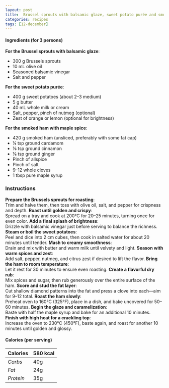 ```yaml
---
layout: post
title:  Brussel sprouts with balsamic glaze, sweet potato purée and smoked ham with maple spice
categories: recipes
tags: [12-december]
---
```


#### Ingredients (for 3 persons)

**For the Brussel sprouts with balsamic glaze**:
- 300 g Brussels sprouts
- 10 mL olive oil
- Seasoned balsamic vinegar
- Salt and pepper

**For the sweet potato purée**:
- 400 g sweet potatoes (about 2–3 medium)
- 5 g butter
- 40 mL whole milk or cream
- Salt, pepper, pinch of nutmeg (optional)
- Zest of orange or lemon (optional for brightness)

**For the smoked ham with maple spice**:
- 420 g smoked ham (unsliced, preferably with some fat cap)
- ¼ tsp ground cardamom
- ⅛ tsp ground cinnamon
- ⅛ tsp ground ginger
- Pinch of allspice
- Pinch of salt
- 9–12 whole cloves
- 1 tbsp pure maple syrup

### Instructions

**Prepare the Brussels sprouts for roasting**: <br/>
Trim and halve them, then toss with olive oil, salt, and pepper for crispness and depth.
**Roast until golden and crispy**: <br/>
Spread on a tray and cook at 200°C for 20–25 minutes, turning once for even color.
**Add a final splash of brightness**: <br/>
Drizzle with balsamic vinegar just before serving to balance the richness.
**Steam or boil the sweet potatoes**: <br/>
Peel and dice into 2 cm cubes, then cook in salted water for about 20 minutes until tender.
**Mash to creamy smoothness**: <br/>
Drain and mix with butter and warm milk until velvety and light.
**Season with warm spices and zest**: <br/>
Add salt, pepper, nutmeg, and citrus zest if desired to lift the flavor.
**Bring the ham to room temperature**: <br/>
Let it rest for 30 minutes to ensure even roasting.
**Create a flavorful dry rub**: <br/>
Mix spices and sugar, then rub generously over the entire surface of the ham.
**Score and stud the fat layer**: <br/>
Cut shallow diamond patterns into the fat and press a clove into each—aim for 9–12 total.
**Roast the ham slowly**: <br/>
Preheat oven to 160°C (325°F), place in a dish, and bake uncovered for 50–60 minutes.
**Begin the glaze and caramelization**: <br/>
Baste with half the maple syrup and bake for an additional 10 minutes.
**Finish with high heat for a crackling top**: <br/>
Increase the oven to 230°C (450°F), baste again, and roast for another 10 minutes until golden and glossy.

#### Calories (per serving)

| **Calories** | 580 kcal |
| ----------- | ----------- |
| *Carbs* | 40g |
| *Fat* | 24g |
| *Protein* | 35g |